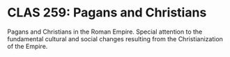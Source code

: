 # CLAS 259: Pagans and Christians

Pagans and Christians in the Roman Empire. Special attention to the fundamental cultural and social changes resulting from the Christianization of the Empire.